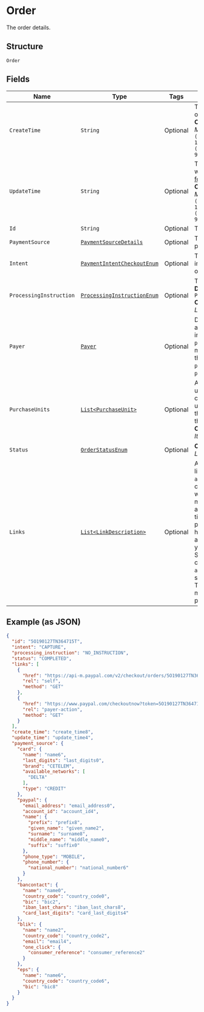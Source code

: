 
# Order

The order details.

## Structure

`Order`

## Fields

| Name | Type | Tags | Description | Getter | Setter |
|  --- | --- | --- | --- | --- | --- |
| `CreateTime` | `String` | Optional | The date and time when the transaction occurred, in [Internet date and time format](https://tools.ietf.org/html/rfc3339#section-5.6).<br>**Constraints**: *Minimum Length*: `20`, *Maximum Length*: `64`, *Pattern*: `^[0-9]{4}-(0[1-9]\|1[0-2])-(0[1-9]\|[1-2][0-9]\|3[0-1])[T,t]([0-1][0-9]\|2[0-3]):[0-5][0-9]:([0-5][0-9]\|60)([.][0-9]+)?([Zz]\|[+-][0-9]{2}:[0-9]{2})$` | String getCreateTime() | setCreateTime(String createTime) |
| `UpdateTime` | `String` | Optional | The date and time when the transaction was last updated, in [Internet date and time format](https://tools.ietf.org/html/rfc3339#section-5.6).<br>**Constraints**: *Minimum Length*: `20`, *Maximum Length*: `64`, *Pattern*: `^[0-9]{4}-(0[1-9]\|1[0-2])-(0[1-9]\|[1-2][0-9]\|3[0-1])[T,t]([0-1][0-9]\|2[0-3]):[0-5][0-9]:([0-5][0-9]\|60)([.][0-9]+)?([Zz]\|[+-][0-9]{2}:[0-9]{2})$` | String getUpdateTime() | setUpdateTime(String updateTime) |
| `Id` | `String` | Optional | The ID of the order. | String getId() | setId(String id) |
| `PaymentSource` | [`PaymentSourceDetails`](../../doc/models/payment-source-details.md) | Optional | The payment source used to fund the payment. | PaymentSourceDetails getPaymentSource() | setPaymentSource(PaymentSourceDetails paymentSource) |
| `Intent` | [`PaymentIntentCheckoutEnum`](../../doc/models/payment-intent-checkout-enum.md) | Optional | The intent to either capture payment immediately or authorize a payment for an order after order creation. | PaymentIntentCheckoutEnum getIntent() | setIntent(PaymentIntentCheckoutEnum intent) |
| `ProcessingInstruction` | [`ProcessingInstructionEnum`](../../doc/models/processing-instruction-enum.md) | Optional | The instruction to process an order.<br>**Default**: `ProcessingInstructionEnum.NO_INSTRUCTION`<br>**Constraints**: *Minimum Length*: `1`, *Maximum Length*: `36`, *Pattern*: `^[0-9A-Z_]+$` | ProcessingInstructionEnum getProcessingInstruction() | setProcessingInstruction(ProcessingInstructionEnum processingInstruction) |
| `Payer` | [`Payer`](../../doc/models/payer.md) | Optional | DEPRECATED. The customer is also known as the payer. The Payer object was intended to only be used with the `payment_source.paypal` object. In order to make this design more clear, the details in the `payer` object are now available under `payment_source.paypal`. Please use `payment_source.paypal`. | Payer getPayer() | setPayer(Payer payer) |
| `PurchaseUnits` | [`List<PurchaseUnit>`](../../doc/models/purchase-unit.md) | Optional | An array of purchase units. Each purchase unit establishes a contract between a customer and merchant. Each purchase unit represents either a full or partial order that the customer intends to purchase from the merchant.<br>**Constraints**: *Minimum Items*: `1`, *Maximum Items*: `10` | List<PurchaseUnit> getPurchaseUnits() | setPurchaseUnits(List<PurchaseUnit> purchaseUnits) |
| `Status` | [`OrderStatusEnum`](../../doc/models/order-status-enum.md) | Optional | **Constraints**: *Minimum Length*: `1`, *Maximum Length*: `255`, *Pattern*: `^[0-9A-Z_]+$` | OrderStatusEnum getStatus() | setStatus(OrderStatusEnum status) |
| `Links` | [`List<LinkDescription>`](../../doc/models/link-description.md) | Optional | An array of request-related HATEOAS links. To complete payer approval, use the `approve` link to redirect the payer. The API caller has 3 hours (default setting, this which can be changed by your account manager to 24/48/72 hours to accommodate your use case) from the time the order is created, to redirect your payer. Once redirected, the API caller has 3 hours for the payer to approve the order and either authorize or capture the order. If you are not using the PayPal JavaScript SDK to initiate PayPal Checkout (in context) ensure that you include `application_context.return_url` is specified or you will get "We're sorry, Things don't appear to be working at the moment" after the payer approves the payment. | List<LinkDescription> getLinks() | setLinks(List<LinkDescription> links) |

## Example (as JSON)

```json
{
  "id": "5O190127TN364715T",
  "intent": "CAPTURE",
  "processing_instruction": "NO_INSTRUCTION",
  "status": "COMPLETED",
  "links": [
    {
      "href": "https://api-m.paypal.com/v2/checkout/orders/5O190127TN364715T",
      "rel": "self",
      "method": "GET"
    },
    {
      "href": "https://www.paypal.com/checkoutnow?token=5O190127TN364715T",
      "rel": "payer-action",
      "method": "GET"
    }
  ],
  "create_time": "create_time8",
  "update_time": "update_time4",
  "payment_source": {
    "card": {
      "name": "name6",
      "last_digits": "last_digits0",
      "brand": "CETELEM",
      "available_networks": [
        "DELTA"
      ],
      "type": "CREDIT"
    },
    "paypal": {
      "email_address": "email_address0",
      "account_id": "account_id4",
      "name": {
        "prefix": "prefix8",
        "given_name": "given_name2",
        "surname": "surname8",
        "middle_name": "middle_name0",
        "suffix": "suffix0"
      },
      "phone_type": "MOBILE",
      "phone_number": {
        "national_number": "national_number6"
      }
    },
    "bancontact": {
      "name": "name0",
      "country_code": "country_code0",
      "bic": "bic2",
      "iban_last_chars": "iban_last_chars8",
      "card_last_digits": "card_last_digits4"
    },
    "blik": {
      "name": "name2",
      "country_code": "country_code2",
      "email": "email4",
      "one_click": {
        "consumer_reference": "consumer_reference2"
      }
    },
    "eps": {
      "name": "name6",
      "country_code": "country_code6",
      "bic": "bic8"
    }
  }
}
```

